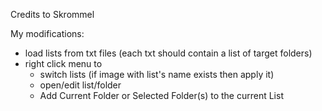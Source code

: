 Credits to Skrommel  

My modifications:

- load lists from txt files  (each txt should contain a list of target folders)
- right click menu to  
    - switch lists (if image with list's name exists then apply it)
    - open/edit list/folder
    - Add Current Folder or Selected Folder(s) to the current List
